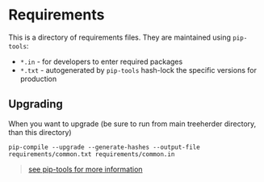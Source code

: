 
# Requirements

This is a directory of requirements files. They are maintained using `pip-tools`:

* `*.in` - for developers to enter required packages
* `*.txt` - autogenerated by `pip-tools` hash-lock the specific versions for production

## Upgrading

When you want to upgrade (be sure to run from main treeherder directory, than this directory)

    pip-compile --upgrade --generate-hashes --output-file requirements/common.txt requirements/common.in

> [see pip-tools for more information](https://pypi.org/project/pip-tools/)
